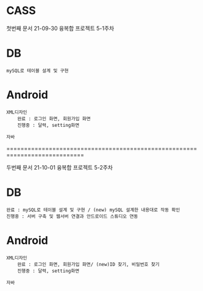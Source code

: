 # CASS

첫번째 문서
21-09-30 융복합 프로젝트 5-1주차

# DB
    mySQL로 테이블 설계 및 구현


# Android
    XML디자인
        완료 : 로그인 화면, 회원가입 화면
        진행중 : 달력, setting화면

    자바

============================================================================

두번째 문서
21-10-01 융복합 프로젝트 5-2주차

# DB
    완료 : mySQL로 테이블 설계 및 구현 / (new) mySQL 설계한 내용대로 작동 확인
    진행중 : 서버 구축 및 웹서버 연결과 안드로이드 스튜디오 연동


# Android
    XML디자인
        완료 : 로그인 화면, 회원가입 화면/ (new)ID 찾기, 비밀번호 찾기
        진행중 : 달력, setting화면

    자바